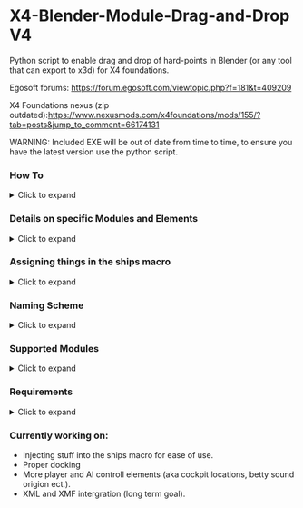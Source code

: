 # X4-Blender-Module-Drag-and-Drop V4

Python script to enable drag and drop of hard-points in Blender (or any tool that can export to x3d) for X4 foundations.

Egosoft forums: https://forum.egosoft.com/viewtopic.php?f=181&t=409209

X4 Foundations nexus (zip outdated):https://www.nexusmods.com/x4foundations/mods/155/?tab=posts&jump_to_comment=66174131

WARNING: Included EXE will be out of date from time to time, to ensure you have the latest version use the python script.
### How To
<details>
  <summary>Click to expand</summary>
  
  - Convert your XML to DAE (https://forum.egosoft.com/viewtopic.php?f=181&t=404786#p4769763)
  - Open your model in blender and start putting down your "hard-points" the script can mirror (will be queried when script is run) for you so you only need to do one side.
  - Rename hard-points according to the naming scheme so the script can recognize what you are putting down.
  - Select all to be exported hard-points (you do not want to select the ship here) and select export to X3D.
  - In the export settings make sure have, y-forward, z-up and only "selection only" selected. If you are not using blender the axis might be different you will need to experiment to find out.
  - Run either gui.py or main.exe an interface will open.
  - Select your input files and set their options as you like (mirror/inject)
  - Press start.
  - If you are injecting you will be asked for each file into what file you want to inject. Injected xml code will be injected after the last ```<connection></connection>``` element in the selected file.
  - If you are just outputting there will be %input%_output.xml files in the script root directory. Copy the content of this file over between ```<connections></connections>```
  - Video tutorial (outdated) https://youtu.be/b8-ie1u05Lw
  
  </details>

### Details on specific Modules and Elements
<details>
  <summary>Click to expand</summary>

#### Generic Elements
  - Generic elements can be placed down to get their location and orientation.
  - They will appear as ```con_generic_generic_nr``` under ```<connections></connections>```

#### Engines:
  - Engines can only face backwards.
  - You can only ever have one engine size on each ship, aka no mixing of L and XL engines.
  - Engines behave weirdly when not in one group together
 
#### Shields:
  - When in a group will only shield components in group and not the ship as a whole.
  - When not in a group will shield ship.

#### Storage
  - storage and ship storage (for storing fighter/corvette/frigate) modules indicate the location for internal(as far as I can tell invisible) ship and cargo storage. 
  - The connection point they indicate needs to be assigned to a storage component macro in the ship macro.

#### Waypoints
  - Waypoints are for "mass traffic" moving (also for docking path of small ships I suspect).
  - There are 4 types of waypoints, waypoints, start dock waypoints, end dock waypoints and close link waypoints.
  - If not injected waypoints are stored in the output file under ```<waypoints></waypoints>```.
  - Waypoints can have links to other waypoints. Links are indicated as numbers behind the type element in the naming schema.
  - Example: ```waypoing-2-3-4-5_1``` indicates waypoint 1 linked to waypoint 2,3,4 and 5.

#### Playercontroll/Cockpits
  - There are several indicators of playercontroll (camera location?), ai movement points, teleporter indicator, cockpit indicator ect.
  - Currently only playercontroll and the cockpit location are supported.
  - The connection point they indicate needs to be assigned to a cockpit component macro in the ship macro.
  
#### Docking areas
  - For dock-area and launch-tube, the connection points indicated need to also be assigned a macro in the ships macro.
  
#### Turrets
  - Turrets can be placed down however you like.
  - Prevent mixing of diffrent size turrets in the same group.
  - Turrets can be mixed with engines and or shields
  
#### Fixed Weapons
  - Fixed weapons (like engines) cannot have a rotation and will always point forward even if you indicate one.
  - Fixed weapons MUST NOT be in a group.
  - TODO: Text fixed weapon size mixing.
  - There seem to be some naming restrictions regarding fixed weapons, for example
  the large weapons MUST be named ```con_weap_nr```.
  - TODO: Find restrictions on m and s weapons.
  
</details>

### Assigning things in the ships macro
<details>
  <summary>Click to expand</summary> 
  
  Some elements need to also be assigned a macro that will attach to it, this includes but is not limited to.
    - Cockpits
    - Dock-areas
    - Storage and ship storage
    
  Now lets say we have made a connection as follows:
  ```
	<connection name="con_dockarea_dockarea_1" tags="dockarea">
		<offset>
			<position x="-20" y="30" z="120"/>
			<quaternion qw="1.7320510330969933e-07" qx="0.003661001092863849" qy="0.0" qz="-0.999993298513029"/>
		</offset>
	</connection>
  ```
  To actually have a dock appear at that location and rotation we need to assign it a dock macro (aka what object will spawn there) in the ships macro file.
  This will look like the following and must be located between ```<connections></connections>```:
  
  ```IN SHIP MACRO FILE      
  <connection ref="con_dockarea_dockarea_1">
        <macro ref="dockarea_arg_s_ship_01_macro" connection="Connection01" />
  </connection>
  ```
  Here 
    - ```con_dockarea_dockarea_1``` indicates the connection we specified in above.
    - ```dockarea_arg_s_ship_01_macro``` is the macro of the object that is going to be spawned here.
    - ```Connection01``` is the connection point in the objects macro at witch it attaches to our connection point.

</details>
  
### Naming Scheme
<details>
  <summary>Click to expand</summary>
  
```
_ is used as separator do not use this outside of as stated below.
Refrain from using special characters like (@!#$%^&*.,), '-' is allowed.

groupname_type_nr-in-group

groupname       Name of the group, optional.
type            Type of the component (see component list)
nr-in-group     Nr. of component in group.

options:
include 'left' or 'right' in your group name if you want the group to be mirrored.

Examples:
left-top-bat-1_lturret_2
lshield_1
medium-group-center_lshield_1
funcannongroup-1_mturret_666
```
</details>

### Supported Modules
<details>
  <summary>Click to expand</summary>
  
```
Supported modules (m indicates missile capable turret)
#Generic
"generic"
 
#Turrets 
"lturret"
 "lmturret"
"mturret"
"mmturret"
"sturret"
"smturret"
#Shields

"xlshield"
"lshield"
"mshield"
"sshield"
#Engines
"xlengine"
"lengine"
"mengine"
"sengine"
#Countermeasures
"counter"
#Fixed weapons 
"lweap"
"mweap"
"sweap"
"lmweap"
"mmweap"
"smweap"
#Waypoints
"stawaypoint"
"endwaypoint"
"waypoint"
"clowaypoint"
#Player controll/cockpit
"playerctrl"
"cockpit":
#Storage modules
"storage" :
"shipstorage"
#Docking
"dock_xs"
"dockarea"
"launchtube"
```
</details>

### Requirements
<details>
  <summary>Click to expand</summary>
  For exe users
  
    - none
  
  For python users
  
    - Python 3.7 https://www.python.org/
    - pyquaternion http://kieranwynn.github.io/pyquaternion/
    
</details>

### Currently working on:
  - Injecting stuff into the ships macro for ease of use.
  - Proper docking
  - More player and AI controll elements (aka cockpit locations, betty sound origion ect.).
  - XML and XMF intergration (long term goal).
